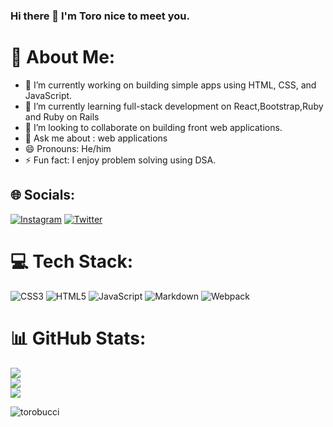 ### Hi there 👋 I'm Toro nice to meet you.

# 💫 About Me:
- 🔭 I’m currently working on building simple apps using HTML, CSS, and JavaScript.
- 🌱 I’m currently learning full-stack development on React,Bootstrap,Ruby and Ruby on Rails
- 👯 I’m looking to collaborate on building front web applications.
- 💬 Ask me about : web applications
- 😄 Pronouns: He/him
- ⚡ Fun fact: I enjoy problem solving using DSA.


## 🌐 Socials:
[![Instagram](https://img.shields.io/badge/Instagram-%23E4405F.svg?logo=Instagram&logoColor=white)](https://instagram.com/torobucci) [![Twitter](https://img.shields.io/badge/Twitter-%231DA1F2.svg?logo=Twitter&logoColor=white)](https://twitter.com/torobucci) 

# 💻 Tech Stack:
![CSS3](https://img.shields.io/badge/css3-%231572B6.svg?style=plastic&logo=css3&logoColor=white) ![HTML5](https://img.shields.io/badge/html5-%23E34F26.svg?style=plastic&logo=html5&logoColor=white) ![JavaScript](https://img.shields.io/badge/javascript-%23323330.svg?style=plastic&logo=javascript&logoColor=%23F7DF1E) ![Markdown](https://img.shields.io/badge/markdown-%23000000.svg?style=plastic&logo=markdown&logoColor=white) ![Webpack](https://img.shields.io/badge/webpack-%238DD6F9.svg?style=plastic&logo=webpack&logoColor=black)
# 📊 GitHub Stats:
![](https://github-readme-stats.vercel.app/api?username=torobucci&theme=dracula&hide_border=true&include_all_commits=true&count_private=true)<br/>
![](https://github-readme-streak-stats.herokuapp.com/?user=torobucci&theme=dracula&hide_border=true)<br/>
![](https://github-readme-stats.vercel.app/api/top-langs/?username=torobucci&theme=dracula&hide_border=true&include_all_commits=true&count_private=true&layout=compact)
<p align="left"> <img src="https://komarev.com/ghpvc/?username=torobucci&label=Profile%20views&color=0e75b6&style=flat" alt="torobucci" /> </p>
